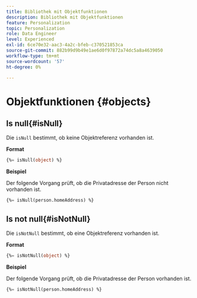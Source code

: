 ```yaml
---
title: Bibliothek mit Objektfunktionen
description: Bibliothek mit Objektfunktionen
feature: Personalization
topic: Personalization
role: Data Engineer
level: Experienced
exl-id: 6ce70e32-aac3-4a2c-bfeb-c370521853ca
source-git-commit: 882b99d9b49e1ae6d0f97872a74dc5a8a4639050
workflow-type: tm+mt
source-wordcount: '57'
ht-degree: 0%

---
```


# Objektfunktionen {#objects}

## Is null{#isNull}

Die `isNull` bestimmt, ob keine Objektreferenz vorhanden ist.

**Format**

```sql
{%= isNull(object) %}
```

**Beispiel**

Der folgende Vorgang prüft, ob die Privatadresse der Person nicht vorhanden ist.

```sql
{%= isNull(person.homeAddress) %}
```

## Is not null{#isNotNull}

Die `isNotNull` bestimmt, ob eine Objektreferenz vorhanden ist.

**Format**

```sql
{%= isNotNull(object) %}
```

**Beispiel**

Der folgende Vorgang prüft, ob die Privatadresse der Person vorhanden ist.

```sql
{%= isNotNull(person.homeAddress) %}
```
